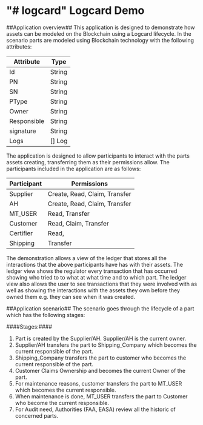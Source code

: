 "# logcard" 
Logcard Demo
=======

##Application overview##
This application is designed to demonstrate how assets can be modeled on the Blockchain using a Logcard lifecycle. 
In the scenario parts are modeled using Blockchain technology with the following attributes:

| Attribute       | Type                                                                                                  |
| --------------- | ----------------------------------------------------------------------------------------------------- |
| Id           	  | String																								  |
| PN              | String                      		                                                                  |
| SN              | String                                                                                                |
| PType           | String                                                                                                |
| Owner           | String                                                                                                |
| Responsible     | String                                                                                                |
| signature       | String                                 					                                              |
| Logs            | [] Log                                   	                                                          |

The application is designed to allow participants to interact with the parts assets creating, transferring them as their permissions allow. 
The participants included in the application are as follows:

| Participant    | Permissions                                                          |
| -------------- | ---------------------------------------------------------------------|
| Supplier     	 | Create, Read, Claim, Transfer                     		            |
| AH      	     | Create, Read, Claim, Transfer							            |
| MT_USER        | Read, Transfer														|
| Customer       | Read, Claim, Transfer          								        |
| Certifier      | Read,										                   		|
| Shipping 		 | Transfer       						                                |


The demonstration allows a view of the ledger that stores all the interactions that the above participants have has with their assets. 
The ledger view shows the regulator every transaction that has occurred showing who tried to to what at what time and to which part. 
The ledger view also allows the user to see transactions that they were involved with as well as showing the interactions 
with the assets they own before they owned them e.g. they can see when it was created.


##Application scenario##
The scenario goes through the lifecycle of a part which has the following stages:

####Stages:####

 1. Part is created by the Supplier/AH. Supplier/AH is the current owner.
 2. Supplier/AH transfers the part to Shipping_Company which becomes the current responsible of the part.
 3. Shipping_Company transfers the part to customer who becomes the current responsible of the part.
 4. Customer Claims Ownership and becomes the current Owner of the part.
 5. For maintenance reasons, customer transfers the part to MT_USER which becomes the current responsible.
 6. When maintenance is done, MT_USER transfers the part to Customer who become the current responsible.
 7. For Audit need, Authorities (FAA, EASA) review all the historic of concerned parts.